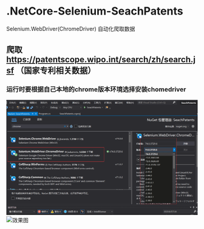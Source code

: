 # .NetCore-Selenium-SeachPatents
Selenium.WebDriver(ChromeDriver) 自动化爬取数据
## 爬取 https://patentscope.wipo.int/search/zh/search.jsf （国家专利相关数据）
### 运行时要根据自己本地的chrome版本环境选择安装chomedriver
![](https://github.com/0zhouquan0/.NetCore-Selenium-SeachPatents/blob/master/SeachPatents/sdk.png "SDK图")
![](https://github.com/0zhouquan0/.NetCore-Selenium-SeachPatents/blob/master/SeachPatents/%E6%95%88%E6%9E%9C%E5%9B%BE.gif "效果图")
